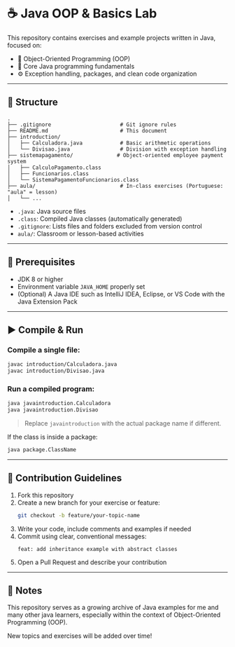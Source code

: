 # ☕ Java OOP & Basics Lab

This repository contains exercises and example projects written in Java, focused on:

- 🧱 Object-Oriented Programming (OOP)
- 🧠 Core Java programming fundamentals
- ⚙️ Exception handling, packages, and clean code organization

---

## 📁 Structure

```
.
├── .gitignore                      # Git ignore rules
├── README.md                       # This document
├── introduction/
│   ├── Calculadora.java            # Basic arithmetic operations
│   └── Divisao.java                # Division with exception handling
├── sistemapagamento/              # Object-oriented employee payment system
│   ├── CalculoPagamento.class
│   ├── Funcionarios.class
│   └── SistemaPagamentoFuncionarios.class
├── aula/                           # In-class exercises (Portuguese: "aula" = lesson)
│   └── ...
```

- `.java`: Java source files  
- `.class`: Compiled Java classes (automatically generated)  
- `.gitignore`: Lists files and folders excluded from version control  
- `aula/`: Classroom or lesson-based activities

---

## 🔧 Prerequisites

- JDK 8 or higher  
- Environment variable `JAVA_HOME` properly set  
- (Optional) A Java IDE such as IntelliJ IDEA, Eclipse, or VS Code with the Java Extension Pack  

---

## ▶️ Compile & Run

### Compile a single file:
```bash
javac introduction/Calculadora.java
javac introduction/Divisao.java
```

### Run a compiled program:
```bash
java javaintroduction.Calculadora
java javaintroduction.Divisao
```

> Replace `javaintroduction` with the actual package name if different.

If the class is inside a package:
```bash
java package.ClassName
```

---

## 🚧 Contribution Guidelines

1. Fork this repository  
2. Create a new branch for your exercise or feature:
   ```bash
   git checkout -b feature/your-topic-name
   ```
3. Write your code, include comments and examples if needed  
4. Commit using clear, conventional messages:
   ```
   feat: add inheritance example with abstract classes
   ```
5. Open a Pull Request and describe your contribution

---

## 📝 Notes

This repository serves as a growing archive of Java examples for me and many other java learners, especially within the context of Object-Oriented Programming (OOP).

New topics and exercises will be added over time!